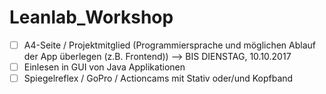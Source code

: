 # Leanlab_Workshop
- [ ] A4-Seite / Projektmitglied (Programmiersprache und möglichen Ablauf der App überlegen (z.B. Frontend)) --> BIS DIENSTAG, 10.10.2017
- [ ] Einlesen in GUI von Java Applikationen
- [ ] Spiegelreflex / GoPro / Actioncams mit Stativ oder/und Kopfband